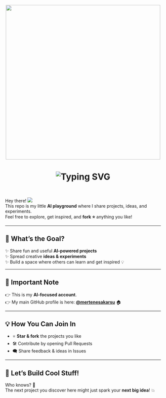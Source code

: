 <p align="center">
  <img src="https://res.cloudinary.com/db1ykrdfo/image/upload/v1758667455/dnm-removebg-preview_llwiry.png" width="500">
</p>
<h1 align="center">
  <img src="https://readme-typing-svg.herokuapp.com?size=40&duration=4000&center=true&vCenter=true&width=800&color=FFFFFF&lines=Welcome+to+MertEnesAkarsu-Aİ+%F0%9F%9A%80;AI+Projects+%26+Ideas+%F0%9F%92%A1;Let's+Build+Cool+Stuff+Together+%F0%9F%94%A5" alt="Typing SVG" />
</h1>






</br>

Hey there! ![](https://user-images.githubusercontent.com/18350557/176309783-0785949b-9127-417c-8b55-ab5a4333674e.gif)  
This repo is my little **AI playground** where I share projects, ideas, and experiments.  
Feel free to explore, get inspired, and **fork ⭐** anything you like!  

---

## 🎯 What’s the Goal?
✨ Share fun and useful **AI-powered projects**  
✨ Spread creative **ideas & experiments**  
✨ Build a space where others can learn and get inspired 💡  

---

## 📌 Important Note
👉 This is my **AI-focused account**.  
👉 My main GitHub profile is here: [**@mertenesakarsu**](https://github.com/mertenesakarsu) 🏠  

---

## 💡 How You Can Join In
- ⭐ **Star & fork** the projects you like  
- 🛠️ Contribute by opening Pull Requests  
- 🗨️ Share feedback & ideas in Issues  

---

## 🚀 Let’s Build Cool Stuff!
Who knows? 🤔  
The next project you discover here might just spark your **next big idea**! 💥  
